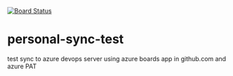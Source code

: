 [![Board Status](https://dev.azure.com/Myownpersonalorganizationtest/2bdc9e34-6f25-44ac-9764-fcded795894b/ccbdff45-b8f8-4f26-815b-10cfc6983f97/_apis/work/boardbadge/8c41f77f-bd2d-49b6-ac34-7c6b6f1e0fe9?columnOptions=1)](https://dev.azure.com/Myownpersonalorganizationtest/2bdc9e34-6f25-44ac-9764-fcded795894b/_boards/board/t/ccbdff45-b8f8-4f26-815b-10cfc6983f97/Backlog%20items/)

# personal-sync-test
test sync to azure devops server using azure boards app in github.com and azure PAT 
